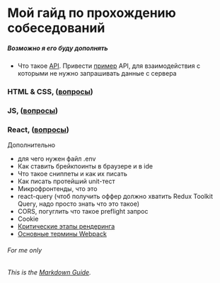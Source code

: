 # Мой гайд по прохождению собеседований
##### Возможно я его буду дополнять

- Что такое [API](https://superbwebsitebuilders.com/ru/chto-takoe-api-prostymi-slovami/). Привести [пример](https://ant.design/components/button/#API) API, для взаимодействия с которыми не нужно запрашивать данные с сервера

### HTML & CSS, ([вопросы](https://github.com/daniilmaikovskiy/guide/blob/main/html_and_css.md))

### JS, ([вопросы](https://github.com/daniilmaikovskiy/guide/blob/main/js.md))

### React, ([вопросы](https://github.com/daniilmaikovskiy/guide/blob/main/react.md))

Дополнительно

- для чего нужен файл .env
- Как ставить брейкпоинты в браузере и в ide
- Что такое сниппеты и как их писать
- Как писать протейший unit-тест
- Микрофронтенды, что это
- react-query (чтоб получить оффер должно хватить Redux Toolkit Query, надо просто знать что это такое)
- CORS, погуглить что такое preflight запрос
- Cookie
- [Критические этапы рендеринга](https://developer.mozilla.org/ru/docs/Web/Performance/Critical_rendering_path)
- [Основные термины Webpack](https://webpack.js.org/concepts/)
###### For me only
###### This is the *[Markdown Guide](https://www.markdownguide.org)*.
